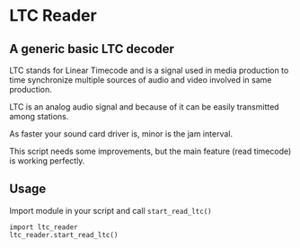 # LTC Reader

## A generic basic LTC decoder

LTC stands for Linear Timecode and is a signal used in media production to time synchronize multiple sources of audio and video involved in same production.

LTC is an analog audio signal and because of it can be easily transmitted among stations.

As faster your sound card driver is, minor is the jam interval.

This script needs some improvements, but the main feature (read timecode) is working perfectly.

## Usage

Import module in your script and call `start_read_ltc()`

    import ltc_reader
    ltc_reader.start_read_ltc()
